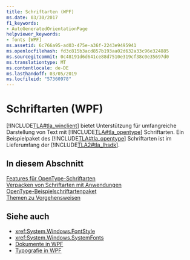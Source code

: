 ```yaml
---
title: Schriftarten (WPF)
ms.date: 03/30/2017
f1_keywords:
- AutoGeneratedOrientationPage
helpviewer_keywords:
- fonts [WPF]
ms.assetid: 6c766a95-ad03-475e-a36f-2243e9495941
ms.openlocfilehash: fd3c815b3acd857b193aa02d632a33c96e324885
ms.sourcegitcommit: 0c48191d6d641ce88d7510e319cf38c0e35697d0
ms.translationtype: MT
ms.contentlocale: de-DE
ms.lasthandoff: 03/05/2019
ms.locfileid: "57360978"
---
```

# <a name="fonts-wpf"></a>Schriftarten (WPF)
[!INCLUDE[TLA#tla_winclient](../../../../includes/tlasharptla-winclient-md.md)] bietet Unterstützung für umfangreiche Darstellung von Text mit [!INCLUDE[TLA#tla_opentype](../../../../includes/tlasharptla-opentype-md.md)] Schriftarten. Ein Beispielpaket des [!INCLUDE[TLA#tla_opentype](../../../../includes/tlasharptla-opentype-md.md)] Schriftarten ist im Lieferumfang der [!INCLUDE[TLA2#tla_lhsdk](../../../../includes/tla2sharptla-lhsdk-md.md)].  
  
## <a name="in-this-section"></a>In diesem Abschnitt  
 [Features für OpenType-Schriftarten](opentype-font-features.md)  
 [Verpacken von Schriftarten mit Anwendungen](packaging-fonts-with-applications.md)  
 [OpenType-Beispielschriftartenpaket](sample-opentype-font-pack.md)  
 [Themen zu Vorgehensweisen](fonts-how-to-topics.md)  
  
## <a name="see-also"></a>Siehe auch
- <xref:System.Windows.FontStyle>
- <xref:System.Windows.SystemFonts>
- [Dokumente in WPF](documents-in-wpf.md)
- [Typografie in WPF](typography-in-wpf.md)
